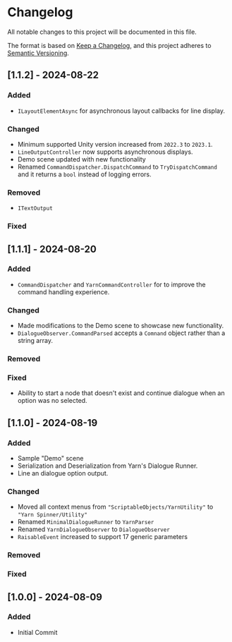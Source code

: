 # Changelog

All notable changes to this project will be documented in this file.

The format is based on [Keep a Changelog](https://keepachangelog.com/en/1.1.0/),
and this project adheres to [Semantic Versioning](https://semver.org/spec/v2.0.0.html).

## [1.1.2] - 2024-08-22

### Added 
* `ILayoutElementAsync` for asynchronous layout callbacks for line display.

### Changed
* Minimum supported Unity version increased from `2022.3` to `2023.1`.
* `LineOutputController` now supports asynchronous displays.
* Demo scene updated with new functionality
*  Renamed `CommandDispatcher.DispatchCommand` to `TryDispatchCommand` and it returns a `bool` instead of logging errors. 

### Removed 
* `ITextOutput`

### Fixed 

## [1.1.1] - 2024-08-20

### Added 
- `CommandDispatcher` and `YarnCommandController` for to improve the command handling experience.

### Changed
- Made modifications to the Demo scene to showcase new functionality. 
- `DialogueObserver.CommandParsed` accepts a `Comnand` object rather than a string array.

### Removed 

### Fixed
- Ability to start a node that doesn't exist and continue dialogue when an option was no selected.

## [1.1.0] - 2024-08-19

### Added 
- Sample "Demo" scene
- Serialization and Deserialization from Yarn's Dialogue Runner.
- Line an dialogue option output. 

### Changed
- Moved all context menus from `"ScriptableObjects/YarnUtility"` to `"Yarn Spinner/Utility"`
- Renamed `MinimalDialogueRunner` to `YarnParser`
- Renamed `YarnDialogueObserver` to `DialogueObserver`
- `RaisableEvent` increased to support 17 generic parameters

### Removed 
### Fixed

## [1.0.0] - 2024-08-09

### Added
- Initial Commit
